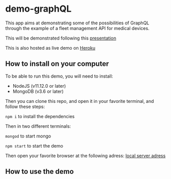 # demo-graphQL

This app aims at demonstrating some of the possibilities of GraphQL through the example of a fleet management API for medical devices.

This will be demonstrated following this [presentation](https://docs.google.com/presentation/d/11OfsAd1razkH7hCJjKi2ZPvJchqKxdlBdS7prbX7y_Q/edit?usp=sharing)

This is also hosted as live demo on [Heroku](https://demo-graphql-maxb.herokuapp.com/)

## How to install on your computer

To be able to run this demo, you will need to install:

- NodeJS (v11.12.0 or later)
- MongoDB (v3.6 or later)

Then you can clone this repo, and open it in your favorite terminal, and follow these steps:

`npm i` to install the dependencies

Then in two different terminals:

`mongod` to start mongo

`npm start` to start the demo

Then open your favorite browser at the following adress: [local server adress](http://localhost:4000/)

## How to use the demo
